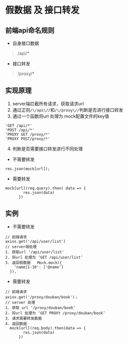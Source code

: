 # 假数据 及 接口转发

## 前端api命名规则
+ 自身接口数据
>  /api/*

+ 接口转发
> /proxy/*

## 实现原理
1. server端拦截所有请求，获取请求url
2. 通过正则`/\/api\//`和`/\/proxy\//`判断是否进行接口转发
3. 通过一个函数将url 处理为 mock配置文件的key值
```
'GET /api/*'
'POST /api/*'
'PROXY GET /proxy/*'
'PROXY POST/proxy/*'
```
4. 判断是否需要接口转发进行不同处理
+ 不需要转发
```
res.json(mock[url]);
```

+ 需要转发
```
mock[url](req.query).then( data => {
        res.json(data)
      })
```


## 实例
+ 不需要转发

```
// 前端请求
axios.get('/api/user/list')
// server端处理
1. 获取url '/api/user/list'
2. 将url 处理为 ‘GET /api/user/list’
3. 返回假数据   Mock.mock({
    'name|1-10': ['@name']
  }),
```

+ 需要转发

```
// 前端请求
axios.get('/proxy/douban/book')；
// server 处理
1. 获取 url ’/proxy/douban/book‘
2. 将url 处理为 ‘GET PROXY /proxy/douban/book’
3. 请求需要转发数据
4. 返回数据
  mock[url](req.body).then(data => {
        res.json(data)
      })
```
